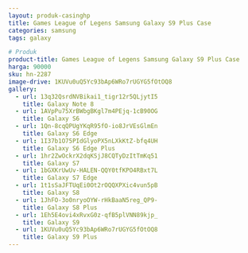 ```yaml
---
layout: produk-casinghp
title: Games League of Legens Samsung Galaxy S9 Plus Case
categories: samsung
tags: galaxy

# Produk
product-title: Games League of Legens Samsung Galaxy S9 Plus Case
harga: 90000
sku: hn-2287
image-drive: 1KUVu0uQ5Yc93bAp6WRo7rUGYG5fOtOQ8
gallery:
  - url: 13q32QsrdNVBikai1_tigr12r5QLjytI5
    title: Galaxy Note 8
  - url: 1AVpPu75XrBWbgBKgl7m4PEjq-1cB90OG
    title: Galaxy S6
  - url: 1Qn-8cqQPUgYKqR95fO-io8JrVEsGlmEn
    title: Galaxy S6 Edge
  - url: 1I37b1O75PIdGlyoPX5nLXkKtZ-bfq4UH
    title: Galaxy S6 Edge Plus
  - url: 1hr2ZwOckrX2dqKSjJ8CQTyDzItTmKq51
    title: Galaxy S7
  - url: 1bGXKrUwUv-HALEN-QQY0tfKPO4RBxt7L
    title: Galaxy S7 Edge
  - url: 1t1sSaJFTUqEi0Ot2rOQQXPXic4vun5pB
    title: Galaxy S8
  - url: 1JhFO-3o0nryoOYW-rHkBaaN5reg_QP9-
    title: Galaxy S8 Plus
  - url: 1Eh5E4ovi4xRvxG0z-qfB5plVNN89kjp_
    title: Galaxy S9
  - url: 1KUVu0uQ5Yc93bAp6WRo7rUGYG5fOtOQ8
    title: Galaxy S9 Plus
---
```


